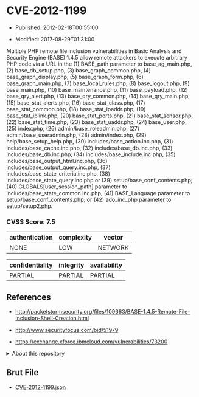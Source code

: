 # CVE-2012-1199

- Published: 2012-02-18T00:55:00

- Modified: 2017-08-29T01:31:00

Multiple PHP remote file inclusion vulnerabilities in Basic Analysis and Security Engine (BASE) 1.4.5 allow remote attackers to execute arbitrary PHP code via a URL in the (1) BASE_path parameter to base_ag_main.php, (2) base_db_setup.php, (3) base_graph_common.php, (4) base_graph_display.php, (5) base_graph_form.php, (6) base_graph_main.php, (7) base_local_rules.php, (8) base_logout.php, (9) base_main.php, (10) base_maintenance.php, (11) base_payload.php, (12) base_qry_alert.php, (13) base_qry_common.php, (14) base_qry_main.php, (15) base_stat_alerts.php, (16) base_stat_class.php, (17) base_stat_common.php, (18) base_stat_ipaddr.php, (19) base_stat_iplink.php, (20) base_stat_ports.php, (21) base_stat_sensor.php, (22) base_stat_time.php, (23) base_stat_uaddr.php, (24) base_user.php, (25) index.php, (26) admin/base_roleadmin.php, (27) admin/base_useradmin.php, (28) admin/index.php, (29) help/base_setup_help.php, (30) includes/base_action.inc.php, (31) includes/base_cache.inc.php, (32) includes/base_db.inc.php, (33) includes/base_db.inc.php, (34) includes/base_include.inc.php, (35) includes/base_output_html.inc.php, (36) includes/base_output_query.inc.php, (37) includes/base_state_criteria.inc.php, (38) includes/base_state_query.inc.php or (39) setup/base_conf_contents.php; (40) GLOBALS[user_session_path] parameter to includes/base_state_common.inc.php; (41) BASE_Language parameter to setup/base_conf_contents.php; or (42) ado_inc_php parameter to setup/setup2.php.

### CVSS Score: **7.5**

| authentication | complexity | vector |
| --- | --- | --- |
| NONE | LOW | NETWORK |

| confidentiality | integrity | availability |
| --- | --- | --- |
| PARTIAL | PARTIAL | PARTIAL |

## References

* http://packetstormsecurity.org/files/109663/BASE-1.4.5-Remote-File-Inclusion-Shell-Creation.html

* http://www.securityfocus.com/bid/51979

* https://exchange.xforce.ibmcloud.com/vulnerabilities/73200

<details>
<summary>About this repository</summary> 

  This repository is part of the project [Live Hack CVE](https://github.com/Live-Hack-CVE). Main website can be found [www.live-hack.org](https://www.live-hack.org) 
  
  Made by [Sn0wAlice](https://github.com/Sn0wAlice) for the people that care about security and need to have a feed of the latest CVEs. Hope you enjoy it, don't forget to star the repo and follow me on [Twitter](https://twitter.com/Sn0wAlice) and [Github](https://github.com/Sn0wAlice). And that is my [personnal website](https://www.alice-snow.me/)

  - [Home Page](https://github.com/Live-Hack-CVE)
  - [Framework](https://github.com/Live-Hack-CVE/cve-framework)
  - [CVE database](https://github.com/Live-Hack-CVE/full_database)
  - [Changelog](https://github.com/Live-Hack-CVE/Changelog)
</details>

## Brut File

* [CVE-2012-1199.json](https://raw.githubusercontent.com/Live-Hack-CVE/full_database/main/cves/2012/CVE-2012-1199.json)

